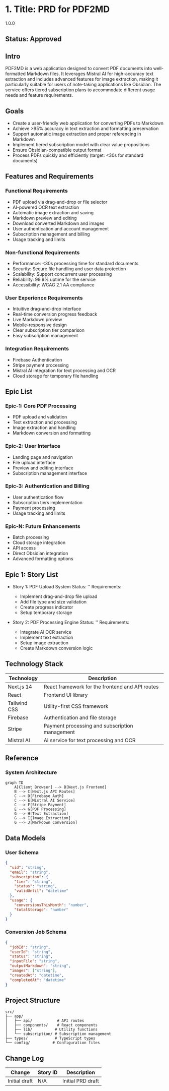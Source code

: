 # 1. Title: PRD for PDF2MD

<version>1.0.0</version>

## Status: Approved

## Intro

PDF2MD is a web application designed to convert PDF documents into well-formatted Markdown files. It leverages Mistral AI for high-accuracy text extraction and includes advanced features for image extraction, making it particularly suitable for users of note-taking applications like Obsidian. The service offers tiered subscription plans to accommodate different usage needs and feature requirements.

## Goals

- Create a user-friendly web application for converting PDFs to Markdown
- Achieve >95% accuracy in text extraction and formatting preservation
- Support automatic image extraction and proper referencing in Markdown
- Implement tiered subscription model with clear value propositions
- Ensure Obsidian-compatible output format
- Process PDFs quickly and efficiently (target: <30s for standard documents)

## Features and Requirements

### Functional Requirements
- PDF upload via drag-and-drop or file selector
- AI-powered OCR text extraction
- Automatic image extraction and saving
- Markdown preview and editing
- Download converted Markdown and images
- User authentication and account management
- Subscription management and billing
- Usage tracking and limits

### Non-functional Requirements
- Performance: <30s processing time for standard documents
- Security: Secure file handling and user data protection
- Scalability: Support concurrent user processing
- Reliability: 99.9% uptime for the service
- Accessibility: WCAG 2.1 AA compliance

### User Experience Requirements
- Intuitive drag-and-drop interface
- Real-time conversion progress feedback
- Live Markdown preview
- Mobile-responsive design
- Clear subscription tier comparison
- Easy subscription management

### Integration Requirements
- Firebase Authentication
- Stripe payment processing
- Mistral AI integration for text processing and OCR
- Cloud storage for temporary file handling

## Epic List

### Epic-1: Core PDF Processing
- PDF upload and validation
- Text extraction and processing
- Image extraction and handling
- Markdown conversion and formatting

### Epic-2: User Interface
- Landing page and navigation
- File upload interface
- Preview and editing interface
- Subscription management interface

### Epic-3: Authentication and Billing
- User authentication flow
- Subscription tiers implementation
- Payment processing
- Usage tracking and limits

### Epic-N: Future Enhancements
- Batch processing
- Cloud storage integration
- API access
- Direct Obsidian integration
- Advanced formatting options

## Epic 1: Story List

- Story 1: PDF Upload System
  Status: ''
  Requirements:
  - Implement drag-and-drop file upload
  - Add file type and size validation
  - Create progress indicator
  - Setup temporary storage

- Story 2: PDF Processing Engine
  Status: ''
  Requirements:
  - Integrate AI OCR service
  - Implement text extraction
  - Setup image extraction
  - Create Markdown conversion logic

## Technology Stack

| Technology | Description |
| ------------ | ------------------------------------------------------------- |
| Next.js 14 | React framework for the frontend and API routes |
| React | Frontend UI library |
| Tailwind CSS | Utility-first CSS framework |
| Firebase | Authentication and file storage |
| Stripe | Payment processing and subscription management |
| Mistral AI | AI service for text processing and OCR |

## Reference

### System Architecture

```mermaid
graph TD
    A[Client Browser] --> B[Next.js Frontend]
    B --> C[Next.js API Routes]
    C --> D[Firebase Auth]
    C --> E[Mistral AI Service]
    C --> F[Stripe Payment]
    E --> G[PDF Processing]
    G --> H[Text Extraction]
    G --> I[Image Extraction]
    G --> J[Markdown Conversion]
```

## Data Models

### User Schema
```json
{
  "uid": "string",
  "email": "string",
  "subscription": {
    "tier": "string",
    "status": "string",
    "validUntil": "datetime"
  },
  "usage": {
    "conversionsThisMonth": "number",
    "totalStorage": "number"
  }
}
```

### Conversion Job Schema
```json
{
  "jobId": "string",
  "userId": "string",
  "status": "string",
  "inputFile": "string",
  "outputMarkdown": "string",
  "images": ["string"],
  "createdAt": "datetime",
  "completedAt": "datetime"
}
```

## Project Structure

```text
src/
├── app/
│   ├── api/           # API routes
│   ├── components/    # React components
│   ├── lib/          # Utility functions
│   └── subscription/ # Subscription management
├── types/            # TypeScript types
└── config/          # Configuration files
```

## Change Log

| Change | Story ID | Description |
| -------- | -------- | ----------- |
| Initial draft | N/A | Initial PRD draft | 
